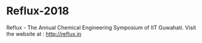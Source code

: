 # Reflux-2018
Reflux - The Annual Chemical Engineering Symposium of IIT Guwahati. Visit the website at : http://reflux.in
